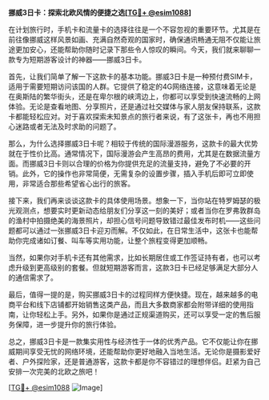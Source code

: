 **挪威3日卡：探索北欧风情的便捷之选[[TG💪+ @esim1088](https://t.me/s/esim1088)]**

在计划旅行时，手机卡和流量卡的选择往往是一个不容忽视的重要环节。尤其是在前往像挪威这样风景如画、充满自然奇观的国家时，确保通讯畅通无阻不仅能让旅途更加安心，还能帮助你随时记录下那些令人惊叹的瞬间。今天，我们就来聊聊一款专为短期游客设计的神器——挪威3日卡。

首先，让我们简单了解一下这款卡的基本功能。挪威3日卡是一种预付费SIM卡，适用于需要短期访问该国的人群。它提供了稳定的4G网络连接，这意味着无论是在奥斯陆的繁华街头，还是在卑尔根的峡湾边上，你都可以享受到快速流畅的上网体验。无论是查看地图、分享照片，还是通过社交媒体与家人朋友保持联系，这款卡都能轻松应对。对于喜欢探索未知景点的旅行者来说，有了这张卡，再也不用担心迷路或者无法及时求助的问题了。

那么，为什么选择挪威3日卡呢？相较于传统的国际漫游服务，这款卡的最大优势就在于性价比高。通常情况下，国际漫游会产生高昂的费用，尤其是在数据流量方面。而挪威3日卡则以合理的价格为你提供充足的流量支持，避免了不必要的开销。此外，它的操作也非常简便，无需复杂的设置步骤，插入手机后即可立即使用，非常适合那些希望省心出行的旅客。

接下来，我们再来谈谈这款卡的具体使用场景。想象一下，当你站在特罗姆瑟的极光观测点，想要实时更新动态给朋友们分享这一刻的美好；或者当你在罗弗敦群岛的渔村中拍摄绝美的海景照片，却担心信号问题导致错过最佳发布时机——这些问题都可以通过一张挪威3日卡迎刃而解。不仅如此，在日常生活中，这张卡也能帮助你完成诸如订餐、叫车等实用功能，让整个旅程变得更加顺畅。

当然，如果你对手机卡还有其他需求，比如长期居住或工作签证持有者，也可以考虑升级到更高级别的套餐。但就短期游客而言，这款3日卡已经足够满足大部分人的通信需求了。

最后，值得一提的是，购买挪威3日卡的过程同样方便快捷。现在，越来越多的电商平台和线下店铺都开始销售这类产品，而且大多数商家都会附带详细的使用指南，让你轻松上手。另外，如果你是通过正规渠道购买，还可以享受一定的售后服务保障，进一步提升你的旅行体验。

总之，挪威3日卡是一款集实用性与经济性于一体的优秀产品。它不仅能让你在挪威期间享受无忧的网络环境，还能帮助你更好地融入当地生活。无论你是摄影爱好者、户外探险家，还是普通游客，这款卡都是你不容错过的理想伴侣。赶紧为自己安排一次完美的北欧之旅吧！

[[TG💪+ @esim1088](https://t.me/s/esim1088) ![Image](https://i.postimg.cc/4NQfJmqS/Snipaste-2025-05-13-00-14-12.png)]